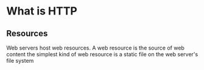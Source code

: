 # What is HTTP

## Resources

Web servers host web resources. A web resource is the source of web content
the simplest kind of web resource is a static file on the web server's file
system
